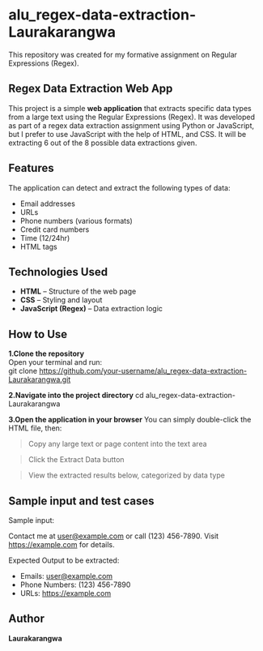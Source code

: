 # alu_regex-data-extraction-Laurakarangwa
This repository was created for my formative assignment on Regular Expressions (Regex).

## Regex Data Extraction Web App

This project is a simple **web application** that extracts specific data types from a large text using the Regular Expressions (Regex). It was developed as part of a regex data extraction assignment using Python or JavaScript, but I prefer to use JavaScript with the help of HTML, and CSS. It will be extracting 6 out of the 8 possible data extractions given.

## Features

The application can detect and extract the following types of data:

-  Email addresses  
-  URLs  
-  Phone numbers (various formats)  
-  Credit card numbers
-  Time (12/24hr)
-  HTML tags  

## Technologies Used

- **HTML** – Structure of the web page  
- **CSS** – Styling and layout  
- **JavaScript (Regex)** – Data extraction logic  


##  How to Use

**1.Clone the repository**  
   Open your terminal and run:  
   git clone https://github.com/your-username/alu_regex-data-extraction-Laurakarangwa.git
   
**2.Navigate into the project directory**
cd alu_regex-data-extraction-Laurakarangwa

**3.Open the application in your browser**
You can simply double-click the HTML file, then:

  >Copy any large text or page content into the text area

  >Click the Extract Data button

  >View the extracted results below, categorized by data type

## Sample input and test cases

Sample input:

Contact me at user@example.com or call (123) 456-7890. Visit https://example.com for details.

Expected Output to be extracted:

- Emails: user@example.com  
- Phone Numbers: (123) 456-7890  
- URLs: https://example.com  


##  Author

**Laurakarangwa**




